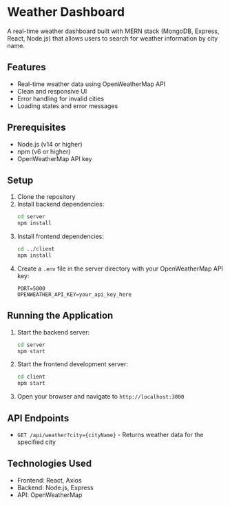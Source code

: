 # Weather Dashboard

A real-time weather dashboard built with MERN stack (MongoDB, Express, React, Node.js) that allows users to search for weather information by city name.

## Features

- Real-time weather data using OpenWeatherMap API
- Clean and responsive UI
- Error handling for invalid cities
- Loading states and error messages

## Prerequisites

- Node.js (v14 or higher)
- npm (v6 or higher)
- OpenWeatherMap API key

## Setup

1. Clone the repository
2. Install backend dependencies:
   ```bash
   cd server
   npm install
   ```
3. Install frontend dependencies:
   ```bash
   cd ../client
   npm install
   ```
4. Create a `.env` file in the server directory with your OpenWeatherMap API key:
   ```
   PORT=5000
   OPENWEATHER_API_KEY=your_api_key_here
   ```

## Running the Application

1. Start the backend server:
   ```bash
   cd server
   npm start
   ```

2. Start the frontend development server:
   ```bash
   cd client
   npm start
   ```

3. Open your browser and navigate to `http://localhost:3000`

## API Endpoints

- `GET /api/weather?city={cityName}` - Returns weather data for the specified city

## Technologies Used

- Frontend: React, Axios
- Backend: Node.js, Express
- API: OpenWeatherMap
